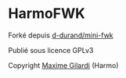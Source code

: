 # HarmoFWK

Forké depuis [d-durand/mini-fwk](https://github.com/d-durand/mini-fwk)

Publié sous licence GPLv3

Copyright [Maxime Gilardi](http://www.max-g.fr) (Harmo)
